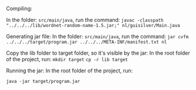 Compiling:

In the folder: `src/main/java`, run the command:
`javac -classpath "../../../lib/wordnet-random-name-1.5.jar;" nl/guisilver/Main.java`

Generating jar file:
In the folder: `src/main/java`, run the command:
`jar cvfm ../../../target/program.jar ../../../META-INF/manifest.txt nl`

Copy the lib folder to target folder, so it's visible by the jar:
In the root folder of the project, run:
`mkdir target`
`cp -r lib target`

Running the jar:
In the root folder of the project, run:

`java -jar target/program.jar`